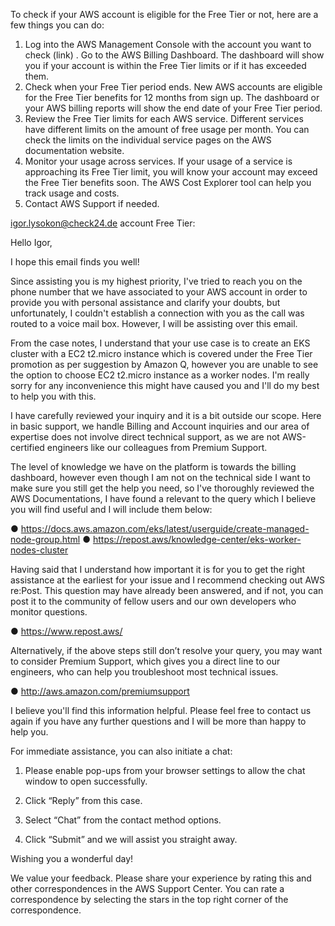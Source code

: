 To check if your AWS account is eligible for the Free Tier or not, here are a few things you can do:

1. Log into the AWS Management Console with the account you want to check (link) . 
    Go to the AWS Billing Dashboard. 
    The dashboard will show you if your account is within the Free Tier limits or if it has exceeded them.
2. Check when your Free Tier period ends. New AWS accounts are eligible for the Free Tier benefits for 12 months from sign up. 
     The dashboard or your AWS billing reports will show the end date of your Free Tier period.
3. Review the Free Tier limits for each AWS service. Different services have different limits on the amount of free usage per month. 
     You can check the limits on the individual service pages on the AWS documentation website.
4. Monitor your usage across services. If your usage of a service is approaching its Free Tier limit, you will know your account may exceed the Free Tier benefits soon. 
     The AWS Cost Explorer tool can help you track usage and costs.
5. Contact AWS Support if needed.

igor.lysokon@check24.de account Free Tier:

Hello Igor,

I hope this email finds you well!

Since assisting you is my highest priority, I've tried to reach you on the phone number that we have associated to your AWS account in order to provide you with personal assistance and clarify your doubts, but unfortunately, I couldn't establish a connection with you as the call was routed to a voice mail box. However, I will be assisting over this email.

From the case notes, I understand that your use case is to create an EKS cluster with a EC2 t2.micro instance which is covered under the Free Tier promotion as per suggestion by Amazon Q, however you are unable to see the option to choose EC2 t2.micro instance as a worker nodes. I'm really sorry for any inconvenience this might have caused you and I'll do my best to help you with this.

I have carefully reviewed your inquiry and it is a bit outside our scope. Here in basic support, we handle Billing and Account inquiries and our area of expertise does not involve direct technical support, as we are not AWS-certified engineers like our colleagues from Premium Support.

The level of knowledge we have on the platform is towards the billing dashboard, however even though I am not on the technical side I want to make sure you still get the help you need, so I've thoroughly reviewed the AWS Documentations, I have found a relevant to the query which I believe you will find useful and I will include them below:

● https://docs.aws.amazon.com/eks/latest/userguide/create-managed-node-group.html
● https://repost.aws/knowledge-center/eks-worker-nodes-cluster

Having said that I understand how important it is for you to get the right assistance at the earliest for your issue and I recommend checking out AWS re:Post. This question may have already been answered, and if not, you can post it to the community of fellow users and our own developers who monitor questions.

● https://www.repost.aws/

Alternatively, if the above steps still don’t resolve your query, you may want to consider Premium Support, which gives you a direct line to our engineers, who can help you troubleshoot most technical issues.

● http://aws.amazon.com/premiumsupport

I believe you'll find this information helpful. Please feel free to contact us again if you have any further questions and I will be more than happy to help you.

For immediate assistance, you can also initiate a chat:

1. Please enable pop-ups from your browser settings to allow the chat window to open successfully.

2. Click “Reply” from this case.

3. Select “Chat” from the contact method options.

4. Click “Submit” and we will assist you straight away.

Wishing you a wonderful day!

We value your feedback. Please share your experience by rating this and other correspondences in the AWS Support Center. You can rate a correspondence by selecting the stars in the top right corner of the correspondence.